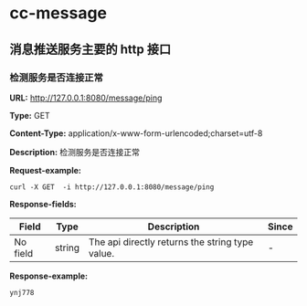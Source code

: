 # cc-message


## 消息推送服务主要的 http 接口
### 检测服务是否连接正常
**URL:** http://127.0.0.1:8080/message/ping

**Type:** GET


**Content-Type:** application/x-www-form-urlencoded;charset=utf-8

**Description:** 检测服务是否连接正常

**Request-example:**
```
curl -X GET  -i http://127.0.0.1:8080/message/ping
```
**Response-fields:**

Field | Type|Description|Since
---|---|---|---
No field|string|The api directly returns the string type value.|-

**Response-example:**
```
ynj778
```


